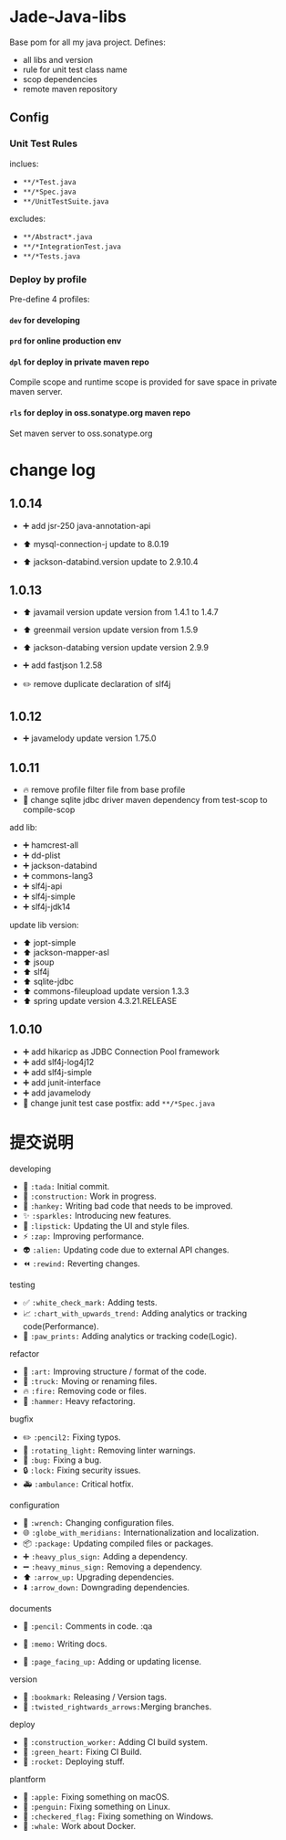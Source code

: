 Jade-Java-libs
======================

Base pom for all my java project. Defines:

* all libs and version
* rule for unit test class name
* scop dependencies
* remote maven repository

Config
----------------------

### Unit Test Rules

inclues:

* `**/*Test.java`
* `**/*Spec.java`
* `**/UnitTestSuite.java`

excludes:

* `**/Abstract*.java`
* `**/*IntegrationTest.java`
* `**/*Tests.java`

### Deploy by profile

Pre-define 4 profiles:

#### `dev` for developing

#### `prd` for online production env

#### `dpl` for deploy in private maven repo 

Compile scope and runtime scope is provided for save space in 
private maven server.

#### `rls` for deploy in oss.sonatype.org maven repo

Set maven server to oss.sonatype.org



change log
=========================

## 1.0.14

* :heavy_plus_sign: add jsr-250 java-annotation-api

* :arrow_up: mysql-connection-j update to 8.0.19
* :arrow_up: jackson-databind.version update to 2.9.10.4

## 1.0.13

* :arrow_up: javamail version update version from 1.4.1 to 1.4.7
* :arrow_up: greenmail version update version from 1.5.9
* :arrow_up: jackson-databing version update version 2.9.9

* :heavy_plus_sign: add fastjson 1.2.58

* :pencil2: remove duplicate declaration of slf4j


## 1.0.12

* :heavy_plus_sign: javamelody update version 1.75.0

## 1.0.11

* :fire: remove profile filter file from base profile
* :wrench: change sqlite jdbc driver maven dependency from test-scop to compile-scop

add lib:

* :heavy_plus_sign: hamcrest-all
* :heavy_plus_sign: dd-plist
* :heavy_plus_sign: jackson-databind
* :heavy_plus_sign: commons-lang3
* :heavy_plus_sign: slf4j-api
* :heavy_plus_sign: slf4j-simple
* :heavy_plus_sign: slf4j-jdk14

update lib version:

* :arrow_up: jopt-simple
* :arrow_up: jackson-mapper-asl
* :arrow_up: jsoup
* :arrow_up: slf4j
* :arrow_up: sqlite-jdbc
* :arrow_up: commons-fileupload update version 1.3.3
* :arrow_up: spring update version 4.3.21.RELEASE

## 1.0.10

* :heavy_plus_sign: add hikaricp as JDBC Connection Pool framework
* :heavy_plus_sign: add slf4j-log4j12
* :heavy_plus_sign: add slf4j-simple
* :heavy_plus_sign: add junit-interface
* :heavy_plus_sign: add javamelody
* :wrench: change junit test case postfix: add `**/*Spec.java`

提交说明
=====================

developing

* :tada:                      `:tada:`                     Initial commit.
* :construction:              `:construction:`             Work in progress.
* :hankey:                    `:hankey:`                   Writing bad code that needs to be improved.
* :sparkles:                  `:sparkles:`                 Introducing new features.
* :lipstick:                  `:lipstick:`                 Updating the UI and style files.
* :zap:                       `:zap:`                      Improving performance.
* :alien:                     `:alien:`                    Updating code due to external API changes.
* :rewind:                    `:rewind:`                   Reverting changes.

testing

* :white_check_mark:          `:white_check_mark:`         Adding tests.
* :chart_with_upwards_trend:  `:chart_with_upwards_trend:` Adding analytics or tracking code(Performance).
* :paw_prints:                `:paw_prints:`               Adding analytics or tracking code(Logic).

refactor

* :art:                       `:art:`                      Improving structure / format of the code.
* :truck:                     `:truck:`                    Moving or renaming files.
* :fire:                      `:fire:`                     Removing code or files.
* :hammer:                    `:hammer:`                   Heavy refactoring.

bugfix

* :pencil2:                   `:pencil2:`                  Fixing typos.
* :rotating_light:            `:rotating_light:`           Removing linter warnings.
* :bug:                       `:bug:`                      Fixing a bug.
* :lock:                      `:lock:`                     Fixing security issues.
* :ambulance:                 `:ambulance:`                Critical hotfix.

configuration

* :wrench:                    `:wrench:`                   Changing configuration files.
* :globe_with_meridians:      `:globe_with_meridians:`     Internationalization and localization.
* :package:                   `:package:`                  Updating compiled files or packages.
* :heavy_plus_sign:           `:heavy_plus_sign:`          Adding a dependency.
* :heavy_minus_sign:          `:heavy_minus_sign:`         Removing a dependency.
* :arrow_up:                  `:arrow_up:`                 Upgrading dependencies.
* :arrow_down:                `:arrow_down:`               Downgrading dependencies.

documents

* :pencil:                    `:pencil:`                   Comments in code.
:qa

* :memo:                      `:memo:`                     Writing docs.
* :page_facing_up:            `:page_facing_up:`           Adding or updating license.

version

* :bookmark:                  `:bookmark:`                 Releasing / Version tags.
* :twisted_rightwards_arrows: `:twisted_rightwards_arrows:`Merging branches.

deploy

* :construction_worker:       `:construction_worker:`      Adding CI build system.
* :green_heart:               `:green_heart:`              Fixing CI Build.
* :rocket:                    `:rocket:`                   Deploying stuff.

plantform

* :apple:                     `:apple:`                    Fixing something on macOS.
* :penguin:                   `:penguin:`                  Fixing something on Linux.
* :checkered_flag:            `:checkered_flag:`           Fixing something on Windows.
* :whale:                     `:whale:`                    Work about Docker.


